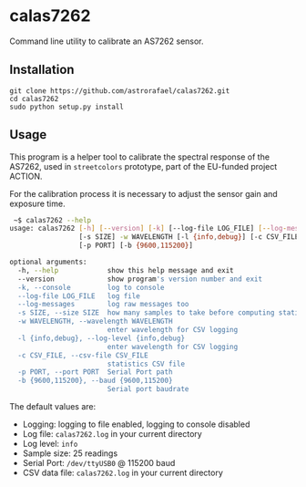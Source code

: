 
# calas7262
Command line utility to calibrate an AS7262 sensor.

## Installation

```
git clone https://github.com/astrorafael/calas7262.git
cd calas7262
sudo python setup.py install
```

## Usage

This program is a helper tool to calibrate the spectral response of the AS7262, used in `streetcolors` prototype, part of the EU-funded project ACTION.

For the calibration process it is necessary to adjust the sensor gain and exposure time.


```bash
 ~$ calas7262 --help
usage: calas7262 [-h] [--version] [-k] [--log-file LOG_FILE] [--log-messages]
                 [-s SIZE] -w WAVELENGTH [-l {info,debug}] [-c CSV_FILE]
                 [-p PORT] [-b {9600,115200}]

optional arguments:
  -h, --help            show this help message and exit
  --version             show program's version number and exit
  -k, --console         log to console
  --log-file LOG_FILE   log file
  --log-messages        log raw messages too
  -s SIZE, --size SIZE  how many samples to take before computing statistics
  -w WAVELENGTH, --wavelength WAVELENGTH
                        enter wavelength for CSV logging
  -l {info,debug}, --log-level {info,debug}
                        enter wavelength for CSV logging
  -c CSV_FILE, --csv-file CSV_FILE
                        statistics CSV file
  -p PORT, --port PORT  Serial Port path
  -b {9600,115200}, --baud {9600,115200}
                        Serial port baudrate
```

The default values are:
* Logging: logging to file enabled, logging to console disabled
* Log file: `calas7262.log` in your current directory
* Log level: `info`
* Sample size: 25 readings
* Serial Port: `/dev/ttyUSB0` @ 115200 baud
* CSV data file: `calas7262.log` in your current directory
